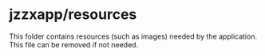 # jzzxapp/resources

This folder contains resources (such as images) needed by the application. This file can
be removed if not needed.
